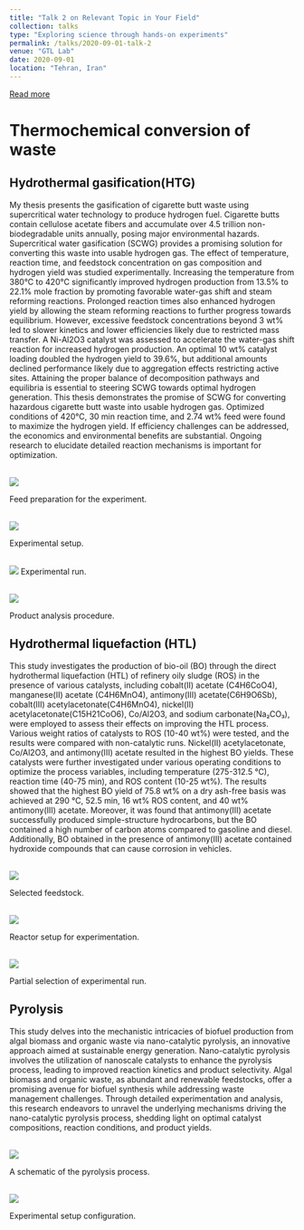 ```yaml
---
title: "Talk 2 on Relevant Topic in Your Field"
collection: talks
type: "Exploring science through hands-on experiments"
permalink: /talks/2020-09-01-talk-2
venue: "GTL Lab"
date: 2020-09-01
location: "Tehran, Iran"
---
```



<a href="https://shahabdavoudi.github.io/talks/2021-03-01-talk-1" rel="permalink">Read more</a>



Thermochemical conversion of waste
======


Hydrothermal gasification(HTG)
------

My thesis presents the gasification of cigarette butt waste using supercritical water technology to produce hydrogen fuel. Cigarette butts contain cellulose acetate fibers and accumulate over 4.5 trillion non-biodegradable units annually, posing major environmental hazards. Supercritical water gasification (SCWG) provides a promising solution for converting this waste into usable hydrogen gas. The effect of temperature, reaction time, and feedstock concentration on gas composition and hydrogen yield was studied experimentally. Increasing the temperature from 380°C to 420°C significantly improved hydrogen production from 13.5% to 22.1% mole fraction by promoting favorable water-gas shift and steam reforming reactions. Prolonged reaction times also enhanced hydrogen yield by allowing the steam reforming reactions to further progress towards equilibrium. However, excessive feedstock concentrations beyond 3 wt% led to slower kinetics and lower efficiencies likely due to restricted mass transfer. A Ni-Al2O3 catalyst was assessed to accelerate the water-gas shift reaction for increased hydrogen production. An optimal 10 wt% catalyst loading doubled the hydrogen yield to 39.6%, but additional amounts declined performance likely due to aggregation effects restricting active sites. Attaining the proper balance of decomposition pathways and equilibria is essential to steering SCWG towards optimal hydrogen generation. This thesis demonstrates the promise of SCWG for converting hazardous
cigarette butt waste into usable hydrogen gas. Optimized conditions of 420°C, 30 min reaction
time, and 2.74 wt% feed were found to maximize the hydrogen yield. If efficiency challenges can
be addressed, the economics and environmental benefits are substantial. Ongoing research to
elucidate detailed reaction mechanisms is important for optimization.

<br/><img src='/images/ballmill.jpg'>

Feed preparation for the experiment.

<br/><img src='/images/setup.jpg'>

Experimental setup.

<br/><img src='/images/control.jpg'>
Experimental run.

<br/><img src='/images/HTG.png'>

Product analysis procedure.


Hydrothermal liquefaction (HTL) 
------
This study investigates the production of bio-oil (BO) through the direct hydrothermal liquefaction (HTL) of refinery oily sludge (ROS) in the presence of various catalysts, including cobalt(II) acetate (C4H6CoO4), manganese(II) acetate (C4H6MnO4), antimony(III) acetate(C6H9O6Sb), cobalt(III) acetylacetonate(C4H6MnO4), nickel(II) acetylacetonate(C15H21CoO6), Co/Al2O3, and sodium carbonate(Na₂CO₃), were employed to assess their effects on improving the HTL process. Various weight ratios of catalysts to ROS (10-40 wt%) were tested, and the results were compared with non-catalytic runs. Nickel(II) acetylacetonate, Co/Al2O3, and antimony(III) acetate resulted in the highest BO yields. These catalysts were further investigated under various operating conditions to optimize the process variables, including temperature (275-312.5 °C), reaction time (40-75 min), and ROS content (10-25 wt%). The results showed that the highest BO yield of 75.8 wt% on a dry ash-free basis was achieved at 290 °C, 52.5 min, 16 wt% ROS content, and 40 wt% antimony(III) acetate. Moreover, it was found that antimony(III) acetate successfully produced simple-structure hydrocarbons, but the BO contained a high number of carbon atoms compared to gasoline and diesel. Additionally, BO obtained in the presence of antimony(III) acetate contained hydroxide compounds that can cause corrosion in vehicles.

<br/><img src='/images/feed.jpg'>

Selected feedstock.


<br/><img src='/images/reactor.jpg'>

Reactor setup for experimentation.


<br/><img src='/images/Htl.jpg'>

Partial selection of experimental run.


Pyrolysis
------

This study delves into the mechanistic intricacies of biofuel production from algal biomass and organic waste via nano-catalytic pyrolysis, an innovative approach aimed at sustainable energy generation. Nano-catalytic pyrolysis involves the utilization of nanoscale catalysts to enhance the pyrolysis process, leading to improved reaction kinetics and product selectivity. Algal biomass and organic waste, as abundant and renewable feedstocks, offer a promising avenue for biofuel synthesis while addressing waste management challenges. Through detailed experimentation and analysis, this research endeavors to unravel the underlying mechanisms driving the nano-catalytic pyrolysis process, shedding light on optimal catalyst compositions, reaction conditions, and product yields. 


<br/><img src='/images/schematic.jpg'>

A schematic of the pyrolysis process.


<br/><img src='/images/pyrolysissetup.png'>

Experimental setup configuration.
